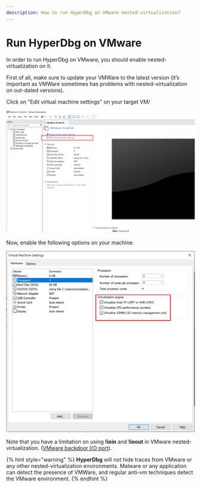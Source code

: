 ```yaml
---
description: How to run HyperDbg on VMware nested-virtualization?
---
```


# Run HyperDbg on VMware

In order to run HyperDbg on VMware, you should enable nested-virtualization on it.

First of all, make sure to update your VMWare to the latest version \(it’s important as VMWare sometimes has problems with nested-virtualization on out-dated versions\).

Click on "Edit virtual machine settings" on your target VM/

![](../../.gitbook/assets/nested-virtualization-vmware1.png)

Now, enable the following options on your machine.

![](../../.gitbook/assets/nested-virtualization-vmware2.png)

Note that you have a limitation on using **!ioin** and **!ioout** in VMware nested-virtualization. \([VMware backdoor I/O port](https://docs.hyperdbg.com/tips-and-tricks/nested-virtualization-environments/vmware-backdoor-io-ports)\).

{% hint style="warning" %}
**HyperDbg** will not hide traces from VMware or any other nested-virtualization environments. Malware or any application can detect the presence of VMWare, and regular anti-vm techniques detect the VMware environment.
{% endhint %}



